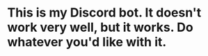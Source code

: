 <body>
<h1> This is my Discord bot. It doesn't work very well, but it works. Do whatever you'd like with it. </h1>
</body>
